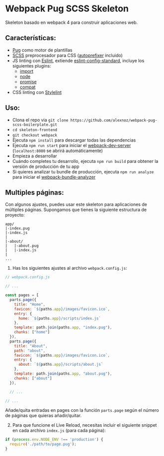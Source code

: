 # Webpack Pug SCSS Skeleton

Skeleton basado en webpack 4 para construir aplicaciones web.

## Características:
* [Pug](https://pugjs.org) como motor de plantillas
* [SCSS](http://sass-lang.com) preprocesador para CSS ([autoprefixer](https://github.com/postcss/autoprefixer) incluido)
* JS linting con [Eslint](https://eslint.org), extiende [eslint-config-standard](https://github.com/standard/eslint-config-standard), incluye los siguientes plugins:
  * [import](https://github.com/benmosher/eslint-plugin-import)
  * [node](https://github.com/mysticatea/eslint-plugin-node)
  * [promise](https://github.com/xjamundx/eslint-plugin-promise)
  * [compat](https://github.com/amilajack/eslint-plugin-compat)
* CSS linting con [Stylelint](http://stylelint.io)

## Uso:
* Clona el repo via `git clone https://github.com/alexnoz/webpack-pug-scss-boilerplate.git`
* `cd skeleton-frontend`
* `git checkout webpack`
* Ejecuta `npm install` para descargar todas las dependencias
* Ejecuta `npm run start` para iniciar el [webpack-dev-server](https://github.com/webpack/webpack-dev-server) (`localhost:8080` se abrirá automáticamente)
* Empieza a desarrollar
* Cuándo completes tu desarrollo, ejecuta `npm run build` para obtener la versión de producción de tu app
* Si quieres analizar tu bundle de producción, ejecuta `npm run analyze` para iniciar el [webpack-bundle-analyzer](https://github.com/webpack-contrib/webpack-bundle-analyzer)

## Multiples páginas:

Con algunos ajustes, puedes usar este skeleton para aplicaciones de múltiples páginas. Supongamos que tienes la siguiente estructura de proyecto:

```
app/
|-index.pug
|-index.js
|
|-about/
|   |-about.pug
|   |-index.js
|
...
```

1. Has los siguientes ajustes al archivo `webpack.config.js`:
  ```javascript
  // webpack.config.js

  // ...

  const pages = [
    parts.page({
      title: "Home",
      favicon: `${paths.app}/images/favicon.ico`,
      entry: {
        home: `${paths.app}/scripts/index.js`
      },
      template: path.join(paths.app, "index.pug"),
      chunks: ["home"]
    }),
    parts.page({
      title: "About",
      path: "about",
      favicon: `${paths.app}/images/favicon.ico`,
      entry: {
        about: `${paths.app}/scripts/about.js`
      },
      template: path.join(paths.app, "about.pug"),
      chunks: ["about"]
    }),

    // ...

  // ...
  ```

  Añade/quita entradas en pages con la función `parts.page` según el número de páginas que quieras añadir/quitar.

2. Para que funcione el Live Reload, necesitas incluir el siguiente snippet en cada archivo `index.js` (para cada página):

  ```javascript
  if (process.env.NODE_ENV !== 'production') {
    require('./path/to/page.pug');
  }
  ```
